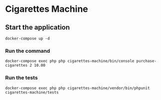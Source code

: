 # Cigarettes Machine
## Start the application
`docker-compose up -d`
### Run the command
`docker-compose exec php php cigarettes-machine/bin/console purchase-cigarettes 2 10.00`
### Run the tests
`docker-compose exec php php cigarettes-machine/vendor/bin/phpunit cigarettes-machine/tests`